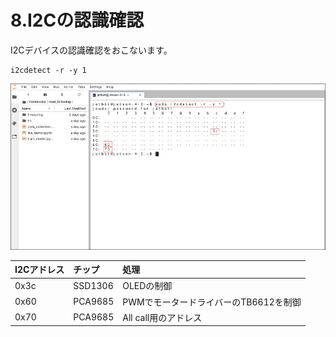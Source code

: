 # 8.I2Cの認識確認　

I2Cデバイスの認識確認をおこないます。

```
i2cdetect -r -y 1
```

![](./img/i2c001.jpg)

|I2Cアドレス|チップ|処理|
|:--|:--|:--|
|0x3c|SSD1306|OLEDの制御|
|0x60|PCA9685|PWMでモータードライバーのTB6612を制御|
|0x70|PCA9685|All call用のアドレス|
